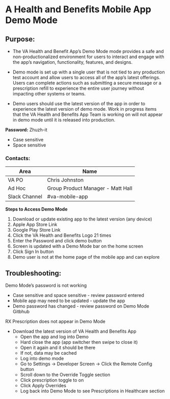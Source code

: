 
# A Health and Benefits Mobile App Demo Mode #

## Purpose: ##

* The VA Health and Benefit App’s Demo Mode mode provides a safe and non-productionalized environment for users to interact and engage with the app’s navigation, functionality, features, and designs.

* Demo mode is set up with a single user that is not tied to any production test account and allow users to access all of the app’s latest offerings. Users can complete actions such as submitting a secure message or a prescription refill to experience the entire user journey without impacting other systems or teams. 

* Demo users should use the latest version of the app in order to experience the latest version of demo mode. Work in progress items that the VA Health and Benefits App Team is working on will not appear in demo mode until it is released into production. 


**Password:** Zhuzh-it
* Case sensitive
* Space sensitive

### Contacts: ###
Area | Name 
------ | ------
VA PO | Chris Johnston
Ad Hoc | Group Product Manager - Matt Hall
Slack Channel  | #va-mobile-app



**Steps to Access Demo Mode**
 1.    Download or update existing app to the latest version (any device)
 2.   Apple App Store Link
 3.    Google Play Store Link
 4.    Click the VA Health and Benefits Logo 21 times
 5.    Enter the Password and click demo button
 6.    Screen is updated with a Demo Mode bar on the home screen
 7.    Click Sign In button 
 8.    Demo user is not at the home page of the mobile app and can explore 





## Troubleshooting: ##

Demo Mode’s password is not working
- Case sensitive and space sensitive - review password entered 
- Mobile app may need to be updated - update the app 
- Demo password has changed - review password on Demo Mode Gitbhub

RX Prescription does not appear in Demo Mode 
- Download the latest version of VA Health and Benefits App 
  - Open the app and log into Demo
  - Hard close the app (app switcher then swipe to close it) 
  - Open it again and it should be there 
   - If not, data may be cached 
   - Log into demo mode
   - Go to Settings -> Developer Screen -> Click the Remote Config button 
   - Scroll down to the Override Toggle section 
   - Click prescription toggle to on 
   - Click Apply Overrides 
   - Log back into Demo Mode to see Prescriptions in Healthcare section 
